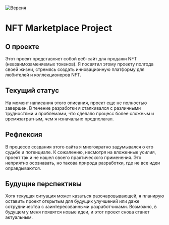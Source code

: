 ![Версия](https://img.shields.io/badge/Версия-1.0.0-blue)


<h1>NFT Marketplace Project</h1>

## О проекте
Этот проект представляет собой веб-сайт для продажи NFT (невзаимозаменяемых токенов). Я посвятил этому проекту полгода своей жизни, стремясь создать инновационную платформу для любителей и коллекционеров NFT.

## Текущий статус
На момент написания этого описания, проект еще не полностью завершен. В течение разработки я сталкивался с различными трудностями и проблемами, что сделало процесс более сложным и времязатратным, чем я изначально предполагал.

## Рефлексия
В процессе создания этого сайта я многократно задумывался о его судьбе и потенциале. К сожалению, несмотря на вложенные усилия, проект так и не нашел своего практического применения. Это неприятно осознавать, но такова природа разработки, где не все идеи оправдываются.

## Будущие перспективы
Хотя текущая ситуация может казаться разочаровывающей, я планирую оставить проект открытым для будущих улучшений или даже сотрудничества с заинтересованными разработчиками. Возможно, в будущем у меня появятся новые идеи, и этот проект снова станет актуальным.

